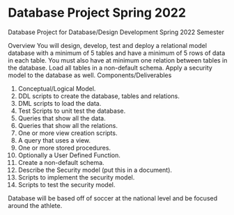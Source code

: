 # Database Project Spring 2022
Database Project for Database/Design Development Spring 2022 Semester

Overview
You will design, develop, test and deploy a relational model database with a minimum of 5 tables and have a minimum of 5 rows of data in each table. You must also have at minimum one relation between tables in the database. Load all tables in a non-default schema. Apply a security model to the database as well.
Components/Deliverables
1.	Conceptual/Logical Model.
2.	DDL scripts to create the database, tables and relations.
3.	DML scripts to load the data.
4.	Test Scripts to unit test the database.
5.	Queries that show all the data.
6.	Queries that show all the relations.
7.	One or more view creation scripts.
8.	A query that uses a view.
9.	One or more stored procedures.
10.	Optionally a User Defined Function.
11.	Create a non-default schema.
12.	Describe the Security model (put this in a document).
13.	Scripts to implement the security model.
14.	Scripts to test the security model.

Database will be based off of soccer at the national level and be focused around the athlete.
